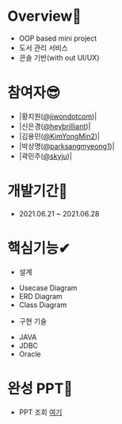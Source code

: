 # Overview🙌
- OOP based mini project
- 도서 관리 서비스
- 콘솔 기반(with out UI/UX)

# 참여자😎
- |황지원([@jiwondotcom](https://github.com/jiwondotcom))|
- |신은경([@heybrilliant](https://github.com/heybrilliant))|
- |김용민([@KimYongMin2](https://github.com/KimYongMin2))|
- |박상명([@parksangmyeong1](https://github.com/parksangmyeong1))|
- |곽민주([@skyju](https://github.com/skyju))|

# 개발기간👀
- 2021.06.21 ~ 2021.06.28

# 핵심기능✔
* 설계
 - Usecase Diagram
 - ERD Diagram
 - Class Diagram

* 구현 기술
 - JAVA
 - JDBC
 - Oracle

# 완성 PPT📙
+ PPT 조회 [여기](https://docs.google.com/presentation/d/1SXyDnyQgXCsvxtBKe6qt0Q84MWUqOsxCx2qsq6qyj7U/edit#slide=id.ge2642960bc_2_23)
